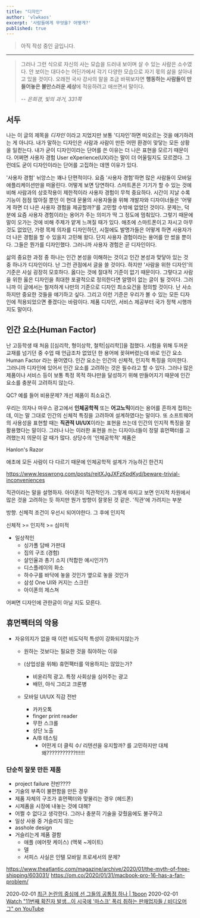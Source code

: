 ```yaml
---
title: "디자인"
author: 'vlwkaos'
excerpt: '사람들에게 무엇을? 어떻게?'
published: true
---
```


> 아직 작성 중인 글입니다.

---

> 그러나 그런 식으로 자신의 사는 모습을 드러내 보이며 살 수 있는 사람은 소수였다. 안 보이는 대다수는 어딘가에서 각기 다양한 모습으로 자기 몫의 삶을 살아내고 있을 것이다. 오래전 국사 강사의 말을 조금 바꿔보자면 **행동하는 사람들이 만들어놓은 불만스러운 세상**에 적응하려고 애쓰면서 말이다.
> 
> -- <cite>은희경, 빛의 과거, 331쪽</cite>

## 서두

나는 이 글의 제목을 *디자인* 이라고 지었지만 보통 '디자인'하면 떠오르는 것을 얘기하려는 게 아니다. 내가 말하는 디자인은 사람과 사람이 만든 어떤 환경이 맞닿는 모든 상황을 일컫는다. 내가 굳이 디자인이라는 단어를 쓴 이유는 더 나은 표현을 모르기 때문이다. 어쩌면 사용자 경험 User eXperience(UX)라는 말이 더 어울릴지도 모르겠다. 그런데도 굳이 디자인이라는 단어를 고집하는 데엔 이유가 있다.

'사용자 경험' 뉘앙스는 꽤나 단편적이다. 요즘 '사용자 경험'하면 많은 사람들이 모바일 애플리케이션만을 떠올린다. 어떻게 보면 당연하다. 스마트폰은 기기가 할 수 있는 것에 비해 사람과의 상호작용이 제한적이라 사용자 경험이 무척 중요하다. 시간이 지날 수록 기능이 점점 많아질 뿐인 이 현대 문물의 사용자들을 위해 개발자와 디자이너들은 '어떻게 하면 더 나은 사용자 경험을 제공할까?'를 고민할 수밖에 없었던 것이다. 문제는, 덕분에 요즘 사용자 경험이라는 용어가 주는 의미가 딱 그 정도에 멈춰있다. 그렇기 때문에 말이 오가는 것에 비해 주제가 얕게 느껴질 때가 있다. 애초에 스마트폰이고 자시고 아무것도 없었던, 가령 목제 의자를 디자인하던, 시절에도 발명가들은 어떻게 하면 사용자가 더 나은 경험을 할 수 있을지 고민해 왔다. 단지 사용자 경험이라는 용어를 안 썼을 뿐이다. 그들은 뭔가를 디자인했다. 그러니까 사용자 경험은 곧 디자인이다. 

삶의 중요한 과정 중 하나는 인간 본성을 이해하는 것이고 인간 본성과 맞닿아 있는 것 중 하나가 디자인이다. 난 그런 관점에서 글을 쓸 것이다. 하지만 '사람을 위한 디자인'의 기준은 사실 굉장히 모호하다. 옳다는 것에 절대적 기준이 없기 때문이다. 그렇다고 사람을 위한 옳은 디자인을 최대한 포괄적으로 정의한다면 알맹이 없는 글이 될 것이다. 그러니까 이 글에서는 철저하게 나만의 기준으로 디자인 최소요건을 정의할 것이다. 난 사소하지만 중요한 것들을 얘기하고 싶다. 그리고 이런 기준은 우리가 볼 수 있는 모든 디자인에 적용되었으면 좋겠다는 바람이다. 제품 디자인, 서비스 제공부터 국가 정책 시행까지도 말이다.

## 인간 요소(Human Factor)

난 고등학생 때 처음 [[심리학, 형이상학, 철학|심리학]]을 접했다. 시험을 위해 두꺼운 교재를 넘기던 중 수업 때 언급조차 없었던 한 용어에 꽂혀버렸는데 바로 인간 요소 Human Factor 라는 용어였다. 인간 요소는 인간의 신체적, 인지적 특징을 의미한다. 그러니까 디자인에 있어서 인간 요소를 고려하는 것은 필수라고 할 수 있다. 그러나 많은 제품이나 서비스 등이 보통 특정 목적 하나만을 달성하기 위해 만들어지기 때문에 인간 요소를 충분히 고려하지 않는다. 

QC? 예를 들어
비용문제? 개선 제품이 최소요건.

우리는 의자나 마우스 광고에서 **인체공학적** 또는 **어고노믹**이라는 용어를 흔하게 접하는데, 이는 말 그대로 인간의 신체적 특징을 고려하여 설계하였다는 말이다. 또 소프트웨어의 사용성을 표현할 때는 **직관적 UI/UX**이라는 표현을 쓰는데 인간의 인지적 특징을 잘 활용했다는 말이다. 그러나 나는 이러한 표현을 쓰는 디자이너들이 정말 휴먼팩터를 고려했는지 의문이 갈 때가 많다. 상당수의 '인체공학적' 제품은 

Hanlon's Razor

애초에 모든 사람이 다 다르기 때문에 인체공학적 설계가 가능하긴 한건지

https://www.lesswrong.com/posts/reitXJgJXFzKpdKyd/beware-trivial-inconveniences

직관이라는 말을 설명하자. 아이폰이 직관적인가. 그렇게 따지고 보면 인지적 차원에서 많은 것을 고려하는 듯 하지만 뭔가 방향이 잘못된 것 같은. 
'직관'에 가려지는 부분

방향. 신체적 조건이 우선시 되어야한다. 그 후에 인지적

신체적 >= 인지적 >= 심미적

- 일상적인
  - 싱가폴 담배 가판대
  - 집의 구조 (경험)
  - 살인율과 총기 소지 (적합한 예시인가?)
  - 디스플레이의 화소
  - 하수구를 바닥에 놓을 것인가 옆으로 놓을 것인가
  - 삼성 One UI와 커지는 스크린
  - 아이폰의 제스쳐

어쩌면 디자인에 관한글이 아닐 지도 모른다. 

## 휴먼팩터의 악용

- 자유의지가 없을 때 이런 비도덕적 특성이 강화되지않는가
  - 원하는 것보다는 필요한 것을 줘야하는 이유
  - (상업성을 위해) 휴먼팩터를 악용하지는 않았는가?
    - 비윤리적 광고. 특정 사회상을 심어주는 광고
    - 배민, 야식 그리고 크론병  

  - 모바일 UI/UX 직감 전반
    - 카카오톡
    - finger print reader
    - 무한 스크롤
    - 상단 노출
    - A/B 테스팅
      - 어떤게 더 클릭 수/ 리텐션을 유지할까? 를 고민하지만 대체 왜???????????!!!!!!

### 단순히 잘못 만든 제품

- project failure 전반????
- 기술의 부족이 불편함을 만든 경우
- 제품 자체의 구조가 휴먼팩터와 맞물리는 경우 (헤드폰)
- 시제품을 시장에 내놓는 것에 대해?
 - 어쩔 수 없다고 생각한다. 그러나 충분히 기술을 갖췄음에도 불구하고
- 일상 사용 중 거슬리지 않는
- asshole design 
- 거슬리는게 제품 결함 
  - 애플 (에어팟 케이스) (맥북 ~게이트)
  - 델
  - 서피스    사실은 인텔 모바일 프로세서의 문제?
    




https://www.theatlantic.com/magazine/archive/2020/01/the-myth-of-free-shipping/603031/
https://om.co/2020/01/31/macbook-pro-16-has-a-fan-problem/

2020-02-01 [최근 논란의 중심에 선 그들의 공통점 하나 | 1boon](https://1boon.kakao.com/jobsN/5e314b2f82e9837b77c5bc1f?view=katalk)
2020-02-01 [Watch "11번째 확진자 발생…이 시국에 '마스크' 폭리 취하는 판매업자들 / 비디오머그" on YouTube](https://youtu.be/H7M4Ac34fW4)
